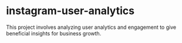 # instagram-user-analytics
This project involves analyzing  user analytics and engagement to give beneficial insights  for business growth. 

